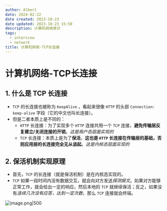 ```yaml
---
author: Albert
date: 2024-02-22
date created: 2023-10-23
date updated: 2023-10-23 15:50
description: 计算机网络常识
tags:
  - interview
  - network
title: 计算机网络-TCP长连接
---
```


# 计算机网络-TCP长连接

## 1. 什么是 TCP 长连接

- `TCP` 的长连接也被称为 `KeepAlive` ，看起来很像 `HTTP` 的头部 `Connection: keep-alive` 字段（它的中文也叫长连接）。
- 但是二者本质上是不同的：
  - `HTTP` 长连接：为了实现多个 `HTTP` 连接共用一个 `TCP` 连接，**避免传输层反复建立/关闭连接的开销**。*这是用户态层面实现的*
  - `TCP` 长连接：本质上是为了**保活**，**这也是 `HTTP` 长连接在传输层的基础，否则应用层的长连接完全无从谈起**。*这是内核态层面实现的*

## 2. 保活机制实现原理

- 首先，`TCP` 的长连接（就是保活机制）是在内核态实现的。
- `TCP` 如果一段时间内没有数据交互，就会向对方发送*探测报文*。如果对方能够正常工作，就会给出一定的响应，然后本地的 `TCP` 就继续保活；反之，如果没有*连续几次没有应答，达到一定次数*，那么 `TCP` 连接就会终端。 

![image.png|500](https://img-20221128.oss-cn-shanghai.aliyuncs.com/img-2023-05/20231023160938.png)
